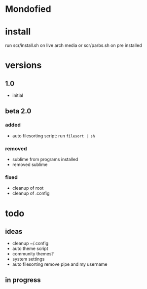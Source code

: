 # Mondofied

# install
run scr/install.sh on live arch media or scr/parbs.sh on pre installed

# versions

## 1.0
 - initial

## beta 2.0

### added
 - auto filesorting script: run `filesort | sh`

### removed
 - sublime from programs installed
 - removed sublime

### fixed
 - cleanup of root
 - cleanup of .config


# todo

## ideas
 - cleanup ~/.config
 - auto theme script
 - community themes?
 - system settings
 - auto filesorting remove pipe and my username

## in progress
